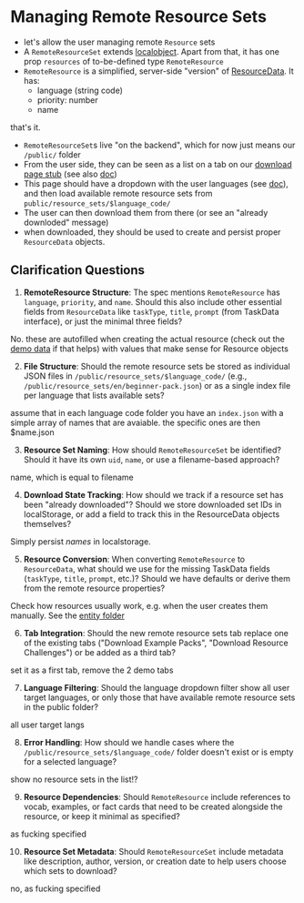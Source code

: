 # Managing Remote Resource Sets

- let's allow the user managing remote `Resource` sets
- A `RemoteResourceSet` extends [localobject](src/shared/LocalObject.ts). Apart from that, it has one prop `resources` of to-be-defined type `RemoteResource`
- `RemoteResource` is a simplified, server-side "version" of [ResourceData](src/entities/resources/ResourceData.ts). It has:
  - language (string code)
  - priority: number
  - name

that's it.

- `RemoteResourceSet`s live "on the backend", which for now just means our `/public/` folder
- From the user side, they can be seen as a list on a tab on our [download page stub](src/pages/downloads/PageDownloads.vue) (see also [doc](docs/instructions/016_remote_stubs.md))
- This page should have a dropdown with the user languages (see [doc](docs/instructions/018_basic_language_mngmt.md)), and then load available remote resource sets from `public/resource_sets/$language_code/`
- The user can then download them from there (or see an "already downloded" message)
- when downloaded, they should be used to create and persist proper `ResourceData` objects.

## Clarification Questions

1. **RemoteResource Structure**: The spec mentions `RemoteResource` has `language`, `priority`, and `name`. Should this also include other essential fields from `ResourceData` like `taskType`, `title`, `prompt` (from TaskData interface), or just the minimal three fields?

No. these are autofilled when creating the actual resource (check out the [demo data](src/shared/demo-data/demo.json) if that helps) with values that make sense for Resource objects

2. **File Structure**: Should the remote resource sets be stored as individual JSON files in `/public/resource_sets/$language_code/` (e.g., `/public/resource_sets/en/beginner-pack.json`) or as a single index file per language that lists available sets?

assume that in each language code folder you have an `index.json` with a simple array of names that are avaiable. the specific ones are then $name.json

3. **Resource Set Naming**: How should `RemoteResourceSet` be identified? Should it have its own `uid`, `name`, or use a filename-based approach?

name, which is equal to filename

4. **Download State Tracking**: How should we track if a resource set has been "already downloaded"? Should we store downloaded set IDs in localStorage, or add a field to track this in the ResourceData objects themselves?

Simply persist *names* in localstorage.

5. **Resource Conversion**: When converting `RemoteResource` to `ResourceData`, what should we use for the missing TaskData fields (`taskType`, `title`, `prompt`, etc.)? Should we have defaults or derive them from the remote resource properties?

Check how resources usually work, e.g. when the user creates them manually. See the [entity folder](src/entities/resources) 

6. **Tab Integration**: Should the new remote resource sets tab replace one of the existing tabs ("Download Example Packs", "Download Resource Challenges") or be added as a third tab?

set it as a first tab, remove the 2 demo tabs

7. **Language Filtering**: Should the language dropdown filter show all user target languages, or only those that have available remote resource sets in the public folder?

all user target langs

8. **Error Handling**: How should we handle cases where the `/public/resource_sets/$language_code/` folder doesn't exist or is empty for a selected language?

show no resource sets in the list!?

9. **Resource Dependencies**: Should `RemoteResource` include references to vocab, examples, or fact cards that need to be created alongside the resource, or keep it minimal as specified?

as fucking specified

10. **Resource Set Metadata**: Should `RemoteResourceSet` include metadata like description, author, version, or creation date to help users choose which sets to download?

no, as fucking specified